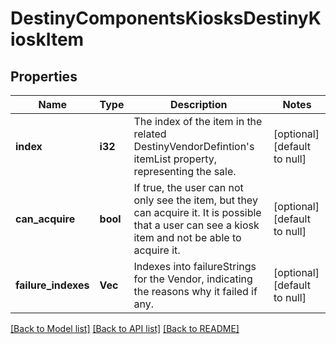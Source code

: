 # DestinyComponentsKiosksDestinyKioskItem

## Properties
Name | Type | Description | Notes
------------ | ------------- | ------------- | -------------
**index** | **i32** | The index of the item in the related DestinyVendorDefintion&#39;s itemList property, representing the sale. | [optional] [default to null]
**can_acquire** | **bool** | If true, the user can not only see the item, but they can acquire it. It is possible that a user can see a kiosk item and not be able to acquire it. | [optional] [default to null]
**failure_indexes** | **Vec<i32>** | Indexes into failureStrings for the Vendor, indicating the reasons why it failed if any. | [optional] [default to null]

[[Back to Model list]](../README.md#documentation-for-models) [[Back to API list]](../README.md#documentation-for-api-endpoints) [[Back to README]](../README.md)


